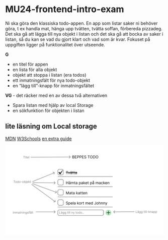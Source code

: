 # MU24-frontend-intro-exam

Ni ska göra den klassiska todo-appen. En app som listar saker ni behöver göra, t ex handla mat, hänga upp tvätten, tvätta soffan, förbereda pizzadeg.
Det ska gå att lägga till nya objekt i listan och det ska gå att bocka av saker i listan, så du kan se vad du gjort klart och vad som är kvar.
Fokuset på uppgiften ligger på funktionalitet över utseende.

**G**
* en titel för appen
* en lista för alla objekt
* objekt att stoppa i listan (era todos)
* ett inmatningsfält för nya todo-objekt
* en “lägg till”-knapp för inmatningsfältet

**VG** - det räcker med en av dessa två alternativen 
* Spara listan med hjälp av local Storage
* en sökfunktion för objekten i listan

## lite läsning om Local storage
[MDN](https://developer.mozilla.org/en-US/docs/Web/API/Window/localStorage)
[W3Schools](https://www.w3schools.com/html/html5_webstorage.asp)
[en extra guide](https://blog.logrocket.com/localstorage-javascript-complete-guide/)

![image](beppestodo.png)
